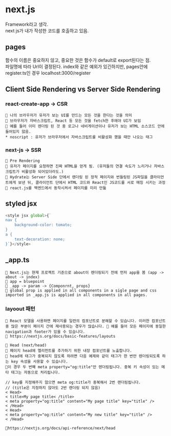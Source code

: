 # next.js
Framework라고 생각. <br/>
next js가 내가 작성한 코드를 호출하고 있음.
## pages 
함수의 이름은 중요하지 않고, 중요한 것은 함수가 default로 export된다는 점. <br/>
파일명에 따라 Url이 결정된다. index와 같은 예외가 있긴하지만, pages안에 register.ts인 경우 localhost:3000/register


## Client Side Rendering vs Server Side Rendering
### react-create-app -> CSR <br/>
    📌 나의 브라우저가 유저가 보는 UI를 만드는 모든 것을 한다는 것을 의미
    📌 브라우저가 자바스크립트, React 등 모든 것을 fetch한 후에야 UI가 보임
    📌 예를 들어 이미 렌더링 된 것 중 로고나 네비게이션이나 유저가 보는 HTML 소스코드 안에 들어있지 않음.
    * noscript : 유저가 브라우저에서 자바스크립트를 비활성화 했을 때만 나오는 태그

### next-js          -> SSR <br/> 
    📌 Pre Rendering
    📌 유저가 페이지를 요청하면 진짜 HTML을 얻게 됨. (유저들의 연결 속도가 느리거나 자바스크립트가 비활성화 되어있더라도.)
    📌 Hydrate는 Server Side 단에서 렌더링 된 정적 페이지와 번들링된 JS파일을 클라이언트에게 보낸 뒤, 클라이언트 단에서 HTML 코드와 React인 JS코드를 서로 매칭 시키는 과정
    📌 react.js를 백엔드에서 동작시켜서 페이지를 미리 만듦

## styled jsx
```javascript
<style jsx global>{`
nav {
    background-color: tomato;
}
a {
    text-decoration: none;
}`}</style>
```

## _app.ts
    📌 Next.js는 현재 프로젝트 기준으로 about이 렌더링되기 전에 먼저 app을 봄 (app -> about -> index)
    📌 app = bluepoint
    📌 _app -> param -> {Componrnt, props}
    📌 global prop is applied in all components in a sigle page and css imported in _app.js is applied in all components in all pages.

### layoout 패턴
    📌 React 모델을 사용하면 페이지를 일련의 컴포넌트로 분해할 수 있습니다. 이러한 컴포넌트 중 많은 부분이 페이지 간에 재사용되는 경우가 많습니다. 📌 예를 들어 모든 페이지에 동일한 navigation과 footer가 있을 수 있습니다.
    📌 https://nextjs.org/docs/basic-features/layouts

    📌 Head (next/head)
    📌 페이지 head에 엘리먼트를 추가하기 위한 내장 컴포넌트를 노출합니다.
    📌 head에 태그가 중복되지 않도록 하려면 다음 예제와 같이 태그가 한 번만 렌더링되도록 하는 key 속성을 사용할 수 있습니다.
    📌이 경우 두 번째 meta property="og:title"만 렌더링됩니다. 중복 키 속성이 있는 메타 태그는 자동으로 처리됩니다.
```
// key를 지정해주지 않으면 meta og:title가 중복해서 2번 랜더링됩니다.
// (title은 지정하지 않아도 2번 랜더링 되지 않음)
< Head>
< title>My page title< /title>
< meta property="og:title" content="My page title" key="title" />
< /Head>
< Head>
< meta property="og:title" content="My new title" key="title" />
< /Head>
```
    📌https://nextjs.org/docs/api-reference/next/head